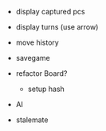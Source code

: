 * display captured pcs
* display turns (use arrow)

* move history
* savegame

* refactor Board?
  * setup hash

* AI
* stalemate
